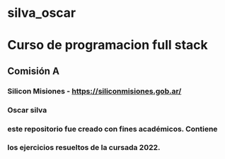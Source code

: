 # silva_oscar
# Curso de programacion full stack
## Comisión A 
### Silicon Misiones - https://siliconmisiones.gob.ar/
### Oscar silva
### este repositorio fue creado con fines académicos. Contiene
### los ejercicios resueltos de la cursada 2022.

